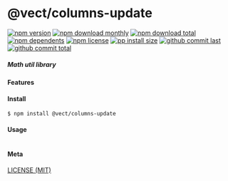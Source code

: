 # @vect/columns-update

[![npm version][badge-npm-version]][url-npm]
[![npm download monthly][badge-npm-download-monthly]][url-npm]
[![npm download total][badge-npm-download-total]][url-npm]
[![npm dependents][badge-npm-dependents]][url-github]
[![npm license][badge-npm-license]][url-npm]
[![pp install size][badge-pp-install-size]][url-pp]
[![github commit last][badge-github-last-commit]][url-github]
[![github commit total][badge-github-commit-count]][url-github]

[//]: <> (Shields)
[badge-npm-version]: https://flat.badgen.net/npm/v/@vect/columns-update
[badge-npm-download-monthly]: https://flat.badgen.net/npm/dm/@vect/columns-update
[badge-npm-download-total]:https://flat.badgen.net/npm/dt/@vect/columns-update
[badge-npm-dependents]: https://flat.badgen.net/npm/dependents/@vect/columns-update
[badge-npm-license]: https://flat.badgen.net/npm/license/@vect/columns-update
[badge-pp-install-size]: https://flat.badgen.net/packagephobia/install/@vect/columns-update
[badge-github-last-commit]: https://flat.badgen.net/github/last-commit/hoyeungw/vect
[badge-github-commit-count]: https://flat.badgen.net/github/commits/hoyeungw/vect

[//]: <> (Link)
[url-npm]: https://npmjs.org/package/@vect/columns-update
[url-pp]: https://packagephobia.now.sh/result?prev=@vect/columns-update
[url-github]: https://github.com/hoyeungw/vect

##### Math util library

#### Features

#### Install
```console
$ npm install @vect/columns-update
```

#### Usage
```js
```

#### Meta
[LICENSE (MIT)](LICENSE)
